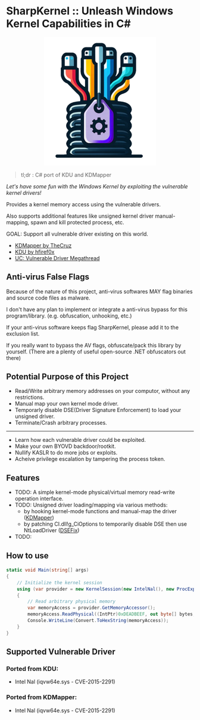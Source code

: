 # SharpKernel :: Unleash Windows Kernel Capabilities in C#

<p align="center">
    <img src="logo.png" width="300px" height="auto">
</p>

>tl;dr : C# port of KDU and KDMapper

*Let's have some fun with the Windows Kernel by exploiting the vulnerable kernel drivers!*

Provides a kernel memory access using the vulnerable drivers.

Also supports additional features like unsigned kernel driver manual-mapping, spawn and kill protected process, etc.

GOAL: Support all vulnerable driver existing on this world.

* [KDMapper by TheCruz](https://github.com/TheCruZ/kdmapper)
* [KDU by hfiref0x](https://github.com/hfiref0x/kdu)
* [UC: Vulnerable Driver Megathread](https://www.unknowncheats.me/forum/anti-cheat-bypass/334557-vulnerable-driver-megathread.html)

## Anti-virus False Flags

Because of the nature of this project, anti-virus softwares MAY flag binaries and source code files as malware.

I don't have any plan to implement or integrate a anti-virus bypass for this program/library. (e.g. obfuscation, unhooking, etc.)

If your anti-virus software keeps flag SharpKernel, please add it to the exclusion list.

If you really want to bypass the AV flags, obfuscate/pack this library by yourself. (There are a plenty of useful open-source .NET obfuscators out there)

## Potential Purpose of this Project

* Read/Write arbitrary memory addresses on your computor, without any restrictions.
* Manual map your own kernel mode driver.
* Temporarly disable DSE(Driver Signature Enforcement) to load your unsigned driver.
* Terminate/Crash arbitrary processes.

---

* Learn how each vulnerable driver could be exploited.
* Make your own BYOVD backdoor/rootkit.
* Nullify KASLR to do more jobs or exploits.
* Acheive privilege escalation by tampering the process token.

## Features

* TODO: A simple kernel-mode physical/virtual memory read-write operation interface.
* TODO: Unsigned driver loading/mapping via various methods:
    * by hooking kernel-mode functions and manual-map the driver ([KDMapper](https://github.com/TheCruZ/kdmapper))
    * by patching CI.dll!g_CiOptions to temporarily disable DSE then use NtLoadDriver ([DSEFix](https://github.com/hfiref0x/DSEFix))
* TODO: 

## How to use

```csharp
static void Main(string[] args)
{
    // Initialize the kernel session
    using (var provider = new KernelSession(new IntelNal(), new ProcExpDispatchHandlerHijack()))
    {
        // Read arbitrary physical memory
        var memoryAccess = provider.GetMemoryAccessor();
        memoryAccess.ReadPhysical((IntPtr)0xDEADBEEF, out byte[] bytes, 0x1000);
        Console.WriteLine(Convert.ToHexString(memoryAccess));
    }
}
```

## Supported Vulnerable Driver

### Ported from KDU:

* Intel Nal (iqvw64e.sys - CVE-2015-2291)

### Ported from KDMapper:

* Intel Nal (iqvw64e.sys - CVE-2015-2291)
